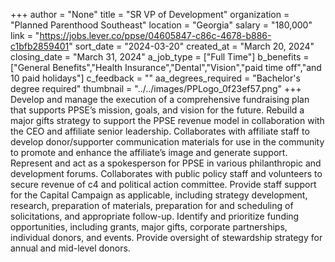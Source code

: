 +++
author = "None"
title = "SR VP of Development"
organization = "Planned Parenthood Southeast"
location = "Georgia"
salary = "180,000"
link = "https://jobs.lever.co/ppse/04605847-c86c-4678-b886-c1bfb2859401"
sort_date = "2024-03-20"
created_at = "March 20, 2024"
closing_date = "March 31, 2024"
a_job_type = ["Full Time"]
b_benefits = ["General Benefits","Health Insurance","Dental","Vision","paid time off","and 10 paid holidays"]
c_feedback = ""
aa_degrees_required = "Bachelor's degree required"
thumbnail = "../../images/PPLogo_0f23ef57.png"
+++
Develop and manage the execution of a comprehensive fundraising plan that supports PPSE’s mission, goals, and vision for the future. Rebuild a major gifts strategy to support the PPSE revenue model in collaboration with the CEO and affiliate senior leadership. Collaborates with affiliate staff to develop donor/supporter communication materials for use in the community to promote and enhance the affiliate’s image and generate support. Represent and act as a spokesperson for PPSE in various philanthropic and development forums. Collaborates with public policy staff and volunteers to secure revenue of c4 and political action committee. Provide staff support for the Capital Campaign as applicable, including strategy development, research, preparation of materials, preparation for and scheduling of solicitations, and appropriate follow-up. Identify and prioritize funding opportunities, including grants, major gifts, corporate partnerships, individual donors, and events. Provide oversight of stewardship strategy for annual and mid-level donors. 